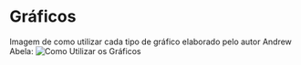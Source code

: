 # Gráficos

Imagem de como utilizar cada tipo de gráfico elaborado pelo autor Andrew Abela:
![Como Utilizar os Gráficos](/ASSETS/Como%20utilizar%20gráficos.png)